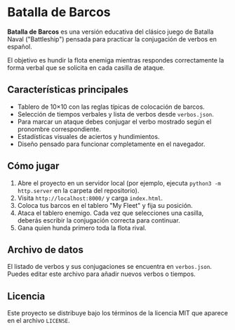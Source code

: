 # Batalla de Barcos

**Batalla de Barcos** es una versión educativa del clásico juego de Batalla Naval ("Battleship") pensada para practicar la conjugación de verbos en español.

El objetivo es hundir la flota enemiga mientras respondes correctamente la forma verbal que se solicita en cada casilla de ataque.

## Características principales

- Tablero de 10×10 con las reglas típicas de colocación de barcos.
- Selección de tiempos verbales y lista de verbos desde `verbos.json`.
- Para marcar un ataque debes conjugar el verbo mostrado según el pronombre correspondiente.
- Estadísticas visuales de aciertos y hundimientos.
- Diseño pensado para funcionar completamente en el navegador.

## Cómo jugar

1. Abre el proyecto en un servidor local (por ejemplo, ejecuta `python3 -m http.server` en la carpeta del repositorio).
2. Visita `http://localhost:8000/` y carga `index.html`.
3. Coloca tus barcos en el tablero "My Fleet" y fija su posición.
4. Ataca el tablero enemigo. Cada vez que selecciones una casilla, deberás escribir la conjugación correcta para continuar.
5. Gana quien hunda primero toda la flota rival.

## Archivo de datos

El listado de verbos y sus conjugaciones se encuentra en `verbos.json`. Puedes editar este archivo para añadir nuevos verbos o tiempos.

## Licencia

Este proyecto se distribuye bajo los términos de la licencia MIT que aparece en el archivo `LICENSE`.
